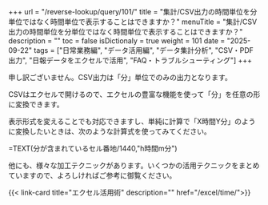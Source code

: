 +++
url = "/reverse-lookup/query/101/"
title = "集計/CSV出力の時間単位を分単位ではなく時間単位で表示することはできますか？"
menuTitle = "集計/CSV出力の時間単位を分単位ではなく時間単位で表示することはできますか？"
description = ""
toc = false
isDictionaly = true
weight = 101
date = "2025-09-22"
tags = ["日常業務編", "データ活用編", "データ集計分析", "CSV・PDF出力", "日報データをエクセルで活用", "FAQ・トラブルシューティング"]
+++

申し訳ございません。CSV出力は「分」単位でのみの出力となります。

CSVはエクセルで開けるので、エクセルの豊富な機能を使って「分」を任意の形に変換できます。

表示形式を変えることでも対応できますし、単純に計算で「X時間Y分」のように変換したいときは、次のような計算式を使ってみてください。

=TEXT(分が含まれているセル番地/1440,"h時間m分")

他にも、様々な加工テクニックがあります。いくつかの活用テクニックをまとめていますので、よろしければご参考に御覧ください。

{{< link-card title="エクセル活用術"  description="" href="/excel/time/">}}
